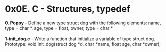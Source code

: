 # 0x0E. C - Structures, typedef<br/>
**0. Poppy** - Define a new type struct dog with the following elements: name, type = char *, age, type = float, owner, type = char *<br/><br/>
**1-init_dog.c** - Write a function that initialize a variable of type struct dog. Prototype: void init_dog(struct dog *d, char *name, float age, char *owner);<br/><br/>
